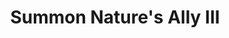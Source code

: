 ---
title: "Summon Nature's Ally III"

spell:
  schools:
    - name:        "Conjuration"
      subschools:  ["Summoning"]
      descriptors: []
  classes:
    - name:  "Druid"
      abbr:  "Drd"
      level: 3
    - name:  "Ranger"
      abbr:  "Rgr"
      level: 3
  effect:             "One or more creatures, no two of which can be more than 30 ft. apart"
  description:        |
    This spell functions like summon nature's ally I, except that you can summon one 3rd-level creature, 1d3 2nd-level creatures of the same kind, or 1d4+1 1st-level creatures of the same kind.

    When you use a summoning spell to summon an air, chaotic, earth, evil, fire, good, lawful, or water creature, it is a spell of that type.

    |---
    | Summoned Creature
    |-
    | Ape (animal)
    | Dire weasel
    | Dire wolf
    | Eagle, giant [NG]
    | Lion
    | Owl, giant [NG]
    | Satyr [CN; without pipes]
    | Shark, Large<sup>1</sup> (animal)
    | Snake, constrictor (animal)
    | Snake, Large viper (animal)
    | Thoqqua
    |===
    | <sup>1</sup> May be summoned only into an aquatic or watery environment.
    {: .table .table-bordered .table-hover }
---